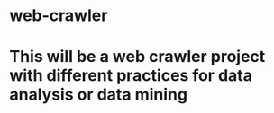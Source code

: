 # web-crawler
# This will be a web crawler project with different practices for data analysis or data mining
